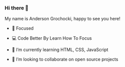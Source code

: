 ### Hi there 👋

My name is Anderson Grochocki, happy to see you here!

- 🎯 Focused
- 💻 Code Better By Learn How To Focus

- 🌱 I’m currently learning HTML, CSS, JavaScript
- 🧭 I’m looking to collaborate on open source projects

